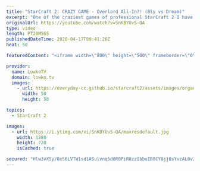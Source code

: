```yaml
---
title: "StarCraft 2: CRAZY GAME - Overlord All-In?! (Bly vs Dream)"
excerpt: "One of the craziest games of professional StarCraft 2 I have ever seen. In this game Bly decides to go for a proxy Hatchery with Roaches and Ravagers versus Dream on the map Purity and Industry. A chaotic game ensues as Dream manages to hold on initially and decides to take the island expansion.   Support"
originalUrl: https://youtube.com/watch?v=SnKBYUvS-QA
type: video
length: PT20M56S
publishedDateTime: 2020-04-17T09:41:26Z
heat: 50

featuredContent: "<iframe width=\"800\" height=\"500\" frameborder=\"0\" src=\"https://www.youtube.com/embed/SnKBYUvS-QA\" allow=\"accelerometer; autoplay; encrypted-media; gyroscope; picture-in-picture\" allowfullscreen></iframe>"

provider:
  name: LowkoTV
  domain: lowko.tv
  images:
    - url: https://everyday-cc.github.io/starcraft2/assets/images/organizations/lowko.tv-50x50.jpg
      width: 50
      height: 50

topics:
  - StarCraft 2

images:
  - url: https://i.ytimg.com/vi/SnKBYUvS-QA/maxresdefault.jpg
    width: 1280
    height: 720
    isCached: true

secured: "Hlw3vXSy/0xS6LVTW1sd1ASulvnq5d0R0PiR0zzIbbuIB8CY8jj0sYvzAL0v3H7EaKSW8AXN1GRYd0MfSKd3xiHbsifHADZa9OorMxXWNbhv4CQDiPZOmOYIwmBLDNumqr5eK8+1YhzQtduJcsgkso/FsbGHPR1z5c1Om5QwTYA1oM9OigdqJnvYMthjewpGt78iTSUrN3kub91AEaBqz9+9Qtx171HLuG2RUIxv1DhFekir2VIG3F3KNU7eWE7G4XC1AMAPw6Bw0WH9bvok9sEamJDw34X63mZTqMKG16XnqL+wdjVfELxrMpiZSAT0ZB4Nx2K2VwTooIEaJSN86hVcKY/ILJ80d+Vp608yk2dCvx6MlSndT0Tn0HPuSN4s75Pi5B/Vrqv9DMRNiUJcjkNUF5BNGtGJuz97mO5Gvl7cFtH+sCrMLyI7t7b1+AsF;430ADwRdQif/uGF/a038Jw=="
---
```



